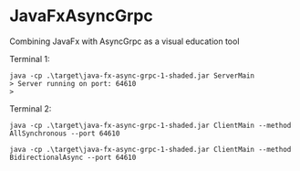 # JavaFxAsyncGrpc
Combining JavaFx with AsyncGrpc as a visual education tool

Terminal 1:
```shell
java -cp .\target\java-fx-async-grpc-1-shaded.jar ServerMain
> Server running on port: 64610
> 
```

Terminal 2:
```shell
java -cp .\target\java-fx-async-grpc-1-shaded.jar ClientMain --method AllSynchronous --port 64610

```

```shell
java -cp .\target\java-fx-async-grpc-1-shaded.jar ClientMain --method BidirectionalAsync --port 64610

```

